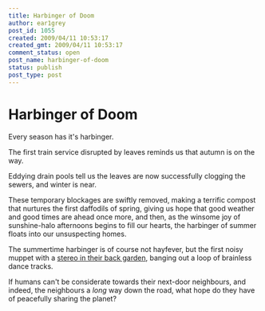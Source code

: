 ```yaml
---
title: Harbinger of Doom
author: ear1grey
post_id: 1055
created: 2009/04/11 10:53:17
created_gmt: 2009/04/11 10:53:17
comment_status: open
post_name: harbinger-of-doom
status: publish
post_type: post
---
```

# Harbinger of Doom

Every season has it's harbinger.

The first train service disrupted by leaves reminds us that autumn is on the way.

Eddying drain pools tell us the leaves are now successfully clogging the sewers, and winter is near.

These temporary blockages are swiftly removed, making a terrific compost that nurtures the first daffodils of spring, giving us hope that good weather and good times are ahead once more, and then, as the winsome joy of sunshine-halo afternoons begins to fill our hearts, the harbinger of summer floats into our unsuspecting homes.

The summertime harbinger is of course not hayfever, but the first noisy muppet with a <a href="http://boakes.org/summer-noise-pollution/">stereo in their back garden</a>, banging out a loop of brainless dance tracks.

If humans can't be considerate towards their next-door neighbours, and indeed, the neighbours a <em>long</em> way down the road, what hope do they have of peacefully sharing the planet?
